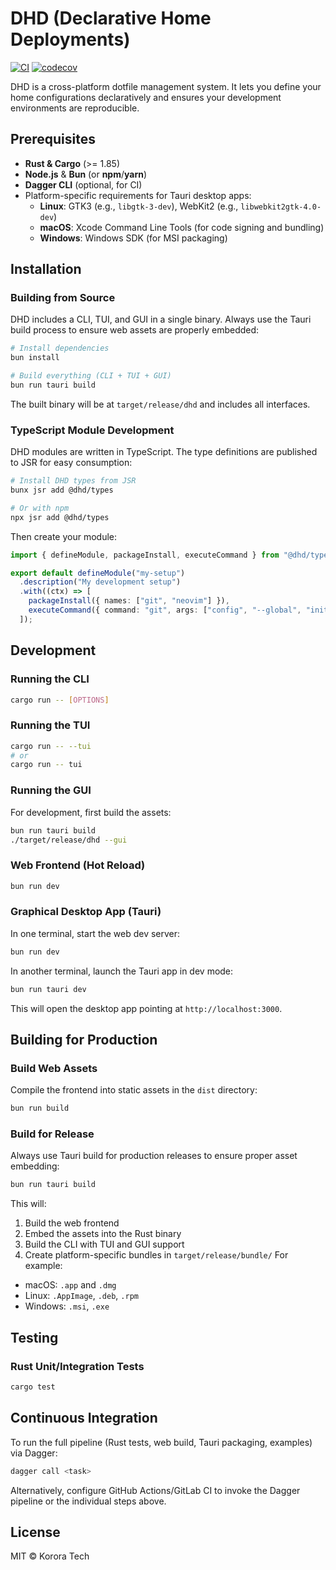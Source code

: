 <!-- markdownlint-disable MD041 MD033 -->
# DHD (Declarative Home Deployments)

[![CI](https://github.com/korora-tech/dhd/actions/workflows/ci.yml/badge.svg)](https://github.com/korora-tech/dhd/actions/workflows/ci.yml)
[![codecov](https://codecov.io/gh/korora-tech/dhd/branch/main/graph/badge.svg)](https://codecov.io/gh/korora-tech/dhd)

DHD is a cross-platform dotfile management system. It lets you define your home configurations declaratively and ensures your development environments are reproducible.

## Prerequisites

- **Rust & Cargo** (>= 1.85)
- **Node.js** & **Bun** (or **npm**/**yarn**)
- **Dagger CLI** (optional, for CI)
- Platform-specific requirements for Tauri desktop apps:
  - **Linux**: GTK3 (e.g., `libgtk-3-dev`), WebKit2 (e.g., `libwebkit2gtk-4.0-dev`)
  - **macOS**: Xcode Command Line Tools (for code signing and bundling)
  - **Windows**: Windows SDK (for MSI packaging)

## Installation

### Building from Source

DHD includes a CLI, TUI, and GUI in a single binary. Always use the Tauri build process to ensure web assets are properly embedded:

```bash
# Install dependencies
bun install

# Build everything (CLI + TUI + GUI)
bun run tauri build
```

The built binary will be at `target/release/dhd` and includes all interfaces.

### TypeScript Module Development

DHD modules are written in TypeScript. The type definitions are published to JSR for easy consumption:

```bash
# Install DHD types from JSR
bunx jsr add @dhd/types

# Or with npm
npx jsr add @dhd/types
```

Then create your module:
```typescript
import { defineModule, packageInstall, executeCommand } from "@dhd/types";

export default defineModule("my-setup")
  .description("My development setup")
  .with((ctx) => [
    packageInstall({ names: ["git", "neovim"] }),
    executeCommand({ command: "git", args: ["config", "--global", "init.defaultBranch", "main"] })
  ]);
```

## Development

### Running the CLI

```bash
cargo run -- [OPTIONS]
```

### Running the TUI

```bash
cargo run -- --tui
# or
cargo run -- tui
```

### Running the GUI

For development, first build the assets:
```bash
bun run tauri build
./target/release/dhd --gui
```

### Web Frontend (Hot Reload)

```bash
bun run dev
```

### Graphical Desktop App (Tauri)

In one terminal, start the web dev server:
```bash
bun run dev
```
In another terminal, launch the Tauri app in dev mode:
```bash
bun run tauri dev
```
This will open the desktop app pointing at `http://localhost:3000`.

## Building for Production

### Build Web Assets

Compile the frontend into static assets in the `dist` directory:
```bash
bun run build
```

### Build for Release

Always use Tauri build for production releases to ensure proper asset embedding:
```bash
bun run tauri build
```

This will:
1. Build the web frontend
2. Embed the assets into the Rust binary
3. Build the CLI with TUI and GUI support
4. Create platform-specific bundles in `target/release/bundle/`
For example:
- macOS: `.app` and `.dmg`
- Linux: `.AppImage`, `.deb`, `.rpm`
- Windows: `.msi`, `.exe`

## Testing

### Rust Unit/Integration Tests

```bash
cargo test
```

## Continuous Integration

To run the full pipeline (Rust tests, web build, Tauri packaging, examples) via Dagger:
```bash
dagger call <task>
```
Alternatively, configure GitHub Actions/GitLab CI to invoke the Dagger pipeline or the individual steps above.


## License

MIT © Korora Tech
